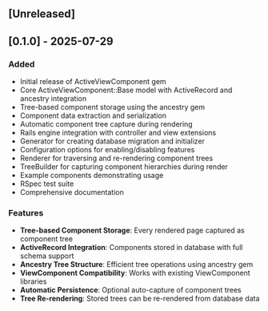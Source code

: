 ## [Unreleased]

## [0.1.0] - 2025-07-29

### Added
- Initial release of ActiveViewComponent gem
- Core ActiveViewComponent::Base model with ActiveRecord and ancestry integration
- Tree-based component storage using the ancestry gem
- Component data extraction and serialization
- Automatic component tree capture during rendering
- Rails engine integration with controller and view extensions
- Generator for creating database migration and initializer
- Configuration options for enabling/disabling features
- Renderer for traversing and re-rendering component trees
- TreeBuilder for capturing component hierarchies during render
- Example components demonstrating usage
- RSpec test suite
- Comprehensive documentation

### Features
- **Tree-based Component Storage**: Every rendered page captured as component tree
- **ActiveRecord Integration**: Components stored in database with full schema support
- **Ancestry Tree Structure**: Efficient tree operations using ancestry gem
- **ViewComponent Compatibility**: Works with existing ViewComponent libraries
- **Automatic Persistence**: Optional auto-capture of component trees
- **Tree Re-rendering**: Stored trees can be re-rendered from database data
